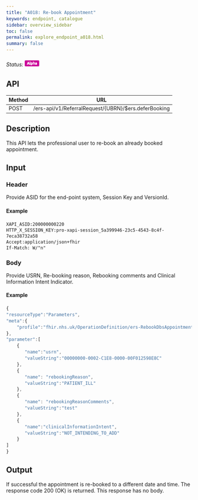 ```yaml
---
title: "A018: Re-book Appointment"
keywords: endpoint, catalogue
sidebar: overview_sidebar
toc: false
permalink: explore_endpoint_a018.html
summary: false
---
```


###### Status: ![Alpha](images/icons/api_alpha.png)

## API

| Method | URL |
| -------------| --- |
| POST | /ers-api/v1/ReferralRequest/{UBRN}/$ers.deferBooking |

## Description
This API lets the professional user to re-book an already booked appointment.

## Input

### Header
Provide ASID for the end-point system, Session Key and VersionId.

#### Example
```http
XAPI_ASID:200000000220
HTTP_X_SESSION_KEY:pro-xapi-session_5a399946-23c5-4543-8c4f-7eca38732a58
Accept:application/json+fhir
If-Match: W/"n"
```

### Body
Provide USRN, Re-booking reason, Rebooking comments and Clinical Information Intent Indicator.

#### Example
```javascript
{
"resourceType":"Parameters",
"meta":{
    "profile":"fhir.nhs.uk/OperationDefinition/ers-RebookDbsAppointment-operation-1"
},
"parameter":[
    {
       "name":"usrn",
       "valueString":"00000000-0002-C1E8-0000-00F012598E8C"
    },
    {
       "name": "rebookingReason",
       "valueString":"PATIENT_ILL"
    },
    {
       "name": "rebookingReasonComments",
       "valueString":"test"
    },
    {
       "name":"clinicalInformationIntent",
       "valueString":"NOT_INTENDING_TO_ADD"
    }
]
}
```

## Output
If successful the appointment is re-booked to a different date and time. The response code 200 (OK) is returned. This response has no body.
